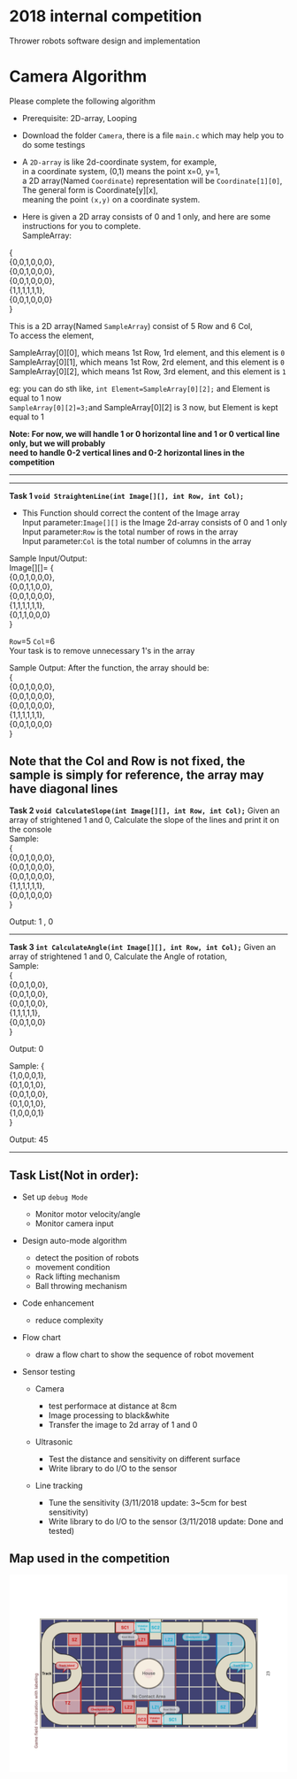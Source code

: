 2018 internal competition
=======================
Thrower robots software design and implementation


# Camera Algorithm
Please complete the following algorithm

* Prerequisite: 2D-array, Looping
* Download the folder `Camera`, there is a file `main.c` which may help you to do some testings

* A `2D-array` is like 2d-coordinate system, for example,<br>
in a coordinate system, (0,1) means the point x=0, y=1,<br>
a 2D array(Named `Coordinate`) representation will be `Coordinate[1][0]`, The general form is Coordinate[y][x],<br>
meaning the point `(x,y)` on a coordinate system.

* Here is given a 2D array consists of 0 and 1 only, and here are some instructions for you to complete.<br>
SampleArray:

{<br>
{0,0,1,0,0,0},<br>
{0,0,1,0,0,0},<br>
{0,0,1,0,0,0},<br>
{1,1,1,1,1,1},<br>
{0,0,1,0,0,0}<br>
}

This is a 2D array(Named `SampleArray`) consist of 5 Row and 6 Col,<br>
To access the element, <br>

SampleArray[0][0], which means 1st Row, 1rd element, and this element is `0`<br>
SampleArray[0][1], which means 1st Row, 2rd element, and this element is `0`<br>
SampleArray[0][2], which means 1st Row, 3rd element, and this element is `1`<br>

eg: you can do sth like, `int Element=SampleArray[0][2];` and Element is equal to 1 now<br>
`SampleArray[0][2]=3;`and SampleArray[0][2] is 3 now, but Element is kept equal to 1<br>

**Note: For now, we will handle 1 or 0 horizontal line and 1 or 0 vertical line only, but we will probably<br>
need to handle 0-2 vertical lines and 0-2 horizontal lines in the competition**

--------------------------
--------------------------

**Task 1 `void StraightenLine(int Image[][], int Row, int Col);`**
 * This Function should correct the content of the Image array<br>
 Input parameter:`Image[][]` is the Image 2d-array consists of 0 and 1 only<br>
 Input parameter:`Row` is the total number of rows in the array<br>
 Input parameter:`Col` is the total number of columns in the array<br>
 
 Sample Input/Output:<br>
 Image[][]=
{<br>
{0,0,1,0,0,0},<br>
{0,0,1,1,0,0},<br>
{0,0,1,0,0,0},<br>
{1,1,1,1,1,1},<br>
{0,1,1,0,0,0}<br>
}

`Row`=5 `Col`=6<br>
Your task is to remove unnecessary 1's in the array<br>

Sample Output: After the function, the array should be:<br>
{<br>
{0,0,1,0,0,0},<br>
{0,0,1,0,0,0},<br>
{0,0,1,0,0,0},<br>
{1,1,1,1,1,1},<br>
{0,0,1,0,0,0}<br>
}

**Note that the Col and Row is not fixed, the sample is simply for reference, the array may have diagonal lines**
--------------------------
**Task 2 `void CalculateSlope(int Image[][], int Row, int Col);`**
 Given an array of strightened 1 and 0, Calculate the slope of the lines and print it on the console<br>
Sample:<br>
{<br>
{0,0,1,0,0,0},<br>
{0,0,1,0,0,0},<br>
{0,0,1,0,0,0},<br>
{1,1,1,1,1,1},<br>
{0,0,1,0,0,0}<br>
}
 
Output: 1 , 0

--------------------------
**Task 3 `int CalculateAngle(int Image[][], int Row, int Col);`**
 Given an array of strightened 1 and 0, Calculate the Angle of rotation, <br>
Sample:<br>
{<br>
{0,0,1,0,0},<br>
{0,0,1,0,0},<br>
{0,0,1,0,0},<br>
{1,1,1,1,1},<br>
{0,0,1,0,0}<br>
}
 
Output: 0

Sample:
{<br>
{1,0,0,0,1},<br>
{0,1,0,1,0},<br>
{0,0,1,0,0},<br>
{0,1,0,1,0},<br>
{1,0,0,0,1}<br>
}
 
Output: 45

--------------------------


Task List(Not in order):
--------------------------
* Set up `debug Mode`
  * Monitor motor velocity/angle
  * Monitor camera input

* Design auto-mode algorithm
  * detect the position of robots
  * movement condition
  * Rack lifting mechanism
  * Ball throwing mechanism

* Code enhancement
  * reduce complexity
  
* Flow chart
  * draw a flow chart to show the sequence of robot movement
  
* Sensor testing
  * Camera
    * test performace at distance at 8cm
    * Image processing to black&white
    * Transfer the image to 2d array of 1 and 0
  
  * Ultrasonic
    * Test the distance and sensitivity on different surface
    * Write library to do I/O to the sensor
   
   * Line tracking
     * Tune the sensitivity (3/11/2018 update: 3~5cm for best sensitivity)
     * Write library to do I/O to the sensor  (3/11/2018 update: Done and tested)
    


Map used in the competition
---------------------------
![image](https://github.com/ycfelix/RobotDesignContest/blob/master/rules10th-24.jpg)
